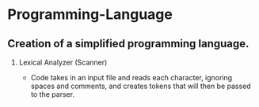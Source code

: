 # Programming-Language
## Creation of a simplified programming language.
1. Lexical Analyzer (Scanner)

    * Code takes in an input file and reads each character, ignoring spaces and comments, and creates tokens that will then be passed to the parser.